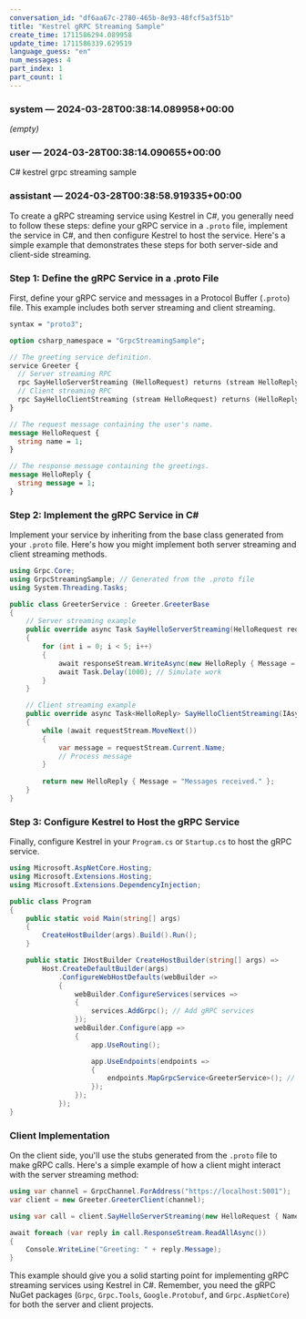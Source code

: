 ```yaml
---
conversation_id: "df6aa67c-2780-465b-8e93-48fcf5a3f51b"
title: "Kestrel gRPC Streaming Sample"
create_time: 1711586294.089958
update_time: 1711586339.629519
language_guess: "en"
num_messages: 4
part_index: 1
part_count: 1
---
```


### system — 2024-03-28T00:38:14.089958+00:00

_(empty)_

### user — 2024-03-28T00:38:14.090655+00:00

C# kestrel grpc streaming sample

### assistant — 2024-03-28T00:38:58.919335+00:00

To create a gRPC streaming service using Kestrel in C#, you generally need to follow these steps: define your gRPC service in a `.proto` file, implement the service in C#, and then configure Kestrel to host the service. Here's a simple example that demonstrates these steps for both server-side and client-side streaming.

### Step 1: Define the gRPC Service in a .proto File

First, define your gRPC service and messages in a Protocol Buffer (`.proto`) file. This example includes both server streaming and client streaming.

```proto
syntax = "proto3";

option csharp_namespace = "GrpcStreamingSample";

// The greeting service definition.
service Greeter {
  // Server streaming RPC
  rpc SayHelloServerStreaming (HelloRequest) returns (stream HelloReply);
  // Client streaming RPC
  rpc SayHelloClientStreaming (stream HelloRequest) returns (HelloReply);
}

// The request message containing the user's name.
message HelloRequest {
  string name = 1;
}

// The response message containing the greetings.
message HelloReply {
  string message = 1;
}
```

### Step 2: Implement the gRPC Service in C#

Implement your service by inheriting from the base class generated from your `.proto` file. Here's how you might implement both server streaming and client streaming methods.

```csharp
using Grpc.Core;
using GrpcStreamingSample; // Generated from the .proto file
using System.Threading.Tasks;

public class GreeterService : Greeter.GreeterBase
{
    // Server streaming example
    public override async Task SayHelloServerStreaming(HelloRequest request, IServerStreamWriter<HelloReply> responseStream, ServerCallContext context)
    {
        for (int i = 0; i < 5; i++)
        {
            await responseStream.WriteAsync(new HelloReply { Message = "Hello " + request.Name });
            await Task.Delay(1000); // Simulate work
        }
    }

    // Client streaming example
    public override async Task<HelloReply> SayHelloClientStreaming(IAsyncStreamReader<HelloRequest> requestStream, ServerCallContext context)
    {
        while (await requestStream.MoveNext())
        {
            var message = requestStream.Current.Name;
            // Process message
        }
        
        return new HelloReply { Message = "Messages received." };
    }
}
```

### Step 3: Configure Kestrel to Host the gRPC Service

Finally, configure Kestrel in your `Program.cs` or `Startup.cs` to host the gRPC service.

```csharp
using Microsoft.AspNetCore.Hosting;
using Microsoft.Extensions.Hosting;
using Microsoft.Extensions.DependencyInjection;

public class Program
{
    public static void Main(string[] args)
    {
        CreateHostBuilder(args).Build().Run();
    }

    public static IHostBuilder CreateHostBuilder(string[] args) =>
        Host.CreateDefaultBuilder(args)
            .ConfigureWebHostDefaults(webBuilder =>
            {
                webBuilder.ConfigureServices(services =>
                {
                    services.AddGrpc(); // Add gRPC services
                });
                webBuilder.Configure(app =>
                {
                    app.UseRouting();

                    app.UseEndpoints(endpoints =>
                    {
                        endpoints.MapGrpcService<GreeterService>(); // Map the GreeterService
                    });
                });
            });
}
```

### Client Implementation

On the client side, you'll use the stubs generated from the `.proto` file to make gRPC calls. Here's a simple example of how a client might interact with the server streaming method:

```csharp
using var channel = GrpcChannel.ForAddress("https://localhost:5001");
var client = new Greeter.GreeterClient(channel);

using var call = client.SayHelloServerStreaming(new HelloRequest { Name = "World" });

await foreach (var reply in call.ResponseStream.ReadAllAsync())
{
    Console.WriteLine("Greeting: " + reply.Message);
}
```

This example should give you a solid starting point for implementing gRPC streaming services using Kestrel in C#. Remember, you need the gRPC NuGet packages (`Grpc`, `Grpc.Tools`, `Google.Protobuf`, and `Grpc.AspNetCore`) for both the server and client projects.
